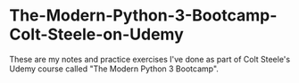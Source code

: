 # The-Modern-Python-3-Bootcamp-Colt-Steele-on-Udemy
These are my notes and practice exercises I've done as part of Colt Steele's Udemy course called "The Modern Python 3 Bootcamp".

